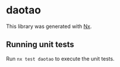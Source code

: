 # daotao

This library was generated with [Nx](https://nx.dev).

## Running unit tests

Run `nx test daotao` to execute the unit tests.
